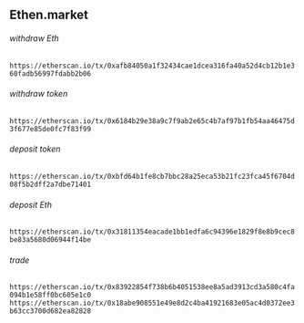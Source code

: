 ## Ethen.market

###### withdraw Eth
`https://etherscan.io/tx/0xafb84050a1f32434cae1dcea316fa40a52d4cb12b1e360fadb56997fdabb2b06`

###### withdraw token
`https://etherscan.io/tx/0x6184b29e38a9c7f9ab2e65c4b7af97b1fb54aa46475d3f677e85de0fc7f83f99`

###### deposit token
`https://etherscan.io/tx/0xbfd64b1fe8cb7bbc28a25eca53b21fc23fca45f6704d08f5b2dff2a7dbe71401`

###### deposit Eth
`https://etherscan.io/tx/0x31811354eacade1bb1edfa6c94396e1829f8e8b9cec8be83a5680d06944f14be`

###### trade
`https://etherscan.io/tx/0x83922854f738b6b4051538ee8a5ad3913cd3a580c4fa094b1e58ff0bc605e1c0`
`https://etherscan.io/tx/0x18abe908551e49e8d2c4ba41921683e05ac4d0372ee3b63cc3700d682ea82828`
